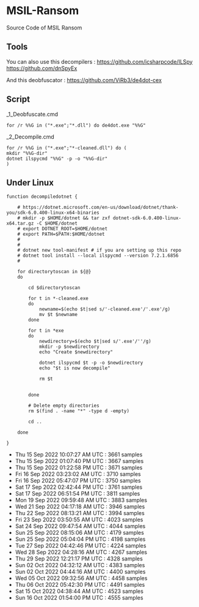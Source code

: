 # MSIL-Ransom
Source Code of MSIL Ransom

## Tools


You can also use this decompilers :
https://github.com/icsharpcode/ILSpy
https://github.com/dnSpyEx

And this deobfuscator :
https://github.com/ViRb3/de4dot-cex

## Script

_1_Deobfuscate.cmd
```
for /r %%G in ("*.exe";"*.dll") do de4dot.exe "%%G"
```

_2_Decompile.cmd
```
for /r %%G in ("*.exe";"*-cleaned.dll") do (
mkdir "%%G-dir"
dotnet ilspycmd "%%G" -p -o "%%G-dir"
)
```

## Under Linux

```
function decompiledotnet {

	# https://dotnet.microsoft.com/en-us/download/dotnet/thank-you/sdk-6.0.400-linux-x64-binaries
	# mkdir -p $HOME/dotnet && tar zxf dotnet-sdk-6.0.400-linux-x64.tar.gz -C $HOME/dotnet
	# export DOTNET_ROOT=$HOME/dotnet
	# export PATH=$PATH:$HOME/dotnet
	# 
	#
	# dotnet new tool-manifest # if you are setting up this repo
	# dotnet tool install --local ilspycmd --version 7.2.1.6856
	# 

	for directorytoscan in ${@}
	do

		cd $directorytoscan

		for t in *-cleaned.exe
		do
			newname=$(echo $t|sed s/'-cleaned.exe'/'.exe'/g)
			mv $t $newname
		done

		for t in *exe
		do
			newdirectory=$(echo $t|sed s/'.exe'/''/g)
			mkdir -p $newdirectory
			echo "Create $newdirectory"

			dotnet ilspycmd $t -p -o $newdirectory
			echo "$t is now decompile"

			rm $t


		done

		# Delete empty directories
		rm $(find . -name "*" -type d -empty)

		cd ..

	done

}
```
- Thu 15 Sep 2022 10:07:27 AM UTC  :  3661 samples
- Thu 15 Sep 2022 01:07:40 PM UTC  :  3667 samples
- Thu 15 Sep 2022 01:22:58 PM UTC  :  3671 samples
- Fri 16 Sep 2022 03:23:02 AM UTC  :  3710 samples
- Fri 16 Sep 2022 05:47:07 PM UTC  :  3750 samples
- Sat 17 Sep 2022 02:42:44 PM UTC  :  3761 samples
- Sat 17 Sep 2022 06:51:54 PM UTC  :  3811 samples
- Mon 19 Sep 2022 09:59:48 AM UTC  :  3883 samples
- Wed 21 Sep 2022 04:17:18 AM UTC  :  3946 samples
- Thu 22 Sep 2022 08:13:21 AM UTC  :  3994 samples
- Fri 23 Sep 2022 03:50:55 AM UTC  :  4023 samples
- Sat 24 Sep 2022 09:47:54 AM UTC  :  4044 samples
- Sun 25 Sep 2022 08:15:06 AM UTC  :  4179 samples
- Sun 25 Sep 2022 05:04:04 PM UTC  :  4198 samples
- Tue 27 Sep 2022 04:42:46 PM UTC  :  4224 samples
- Wed 28 Sep 2022 04:28:16 AM UTC  :  4267 samples
- Thu 29 Sep 2022 12:21:17 PM UTC  :  4328 samples
- Sun 02 Oct 2022 04:32:12 AM UTC  :  4383 samples
- Sun 02 Oct 2022 04:44:16 AM UTC  :  4400 samples
- Wed 05 Oct 2022 09:32:56 AM UTC  :  4458 samples
- Thu 06 Oct 2022 05:42:30 PM UTC  :  4491 samples
- Sat 15 Oct 2022 04:38:44 AM UTC  :  4523 samples
- Sun 16 Oct 2022 01:54:00 PM UTC  :  4555 samples
